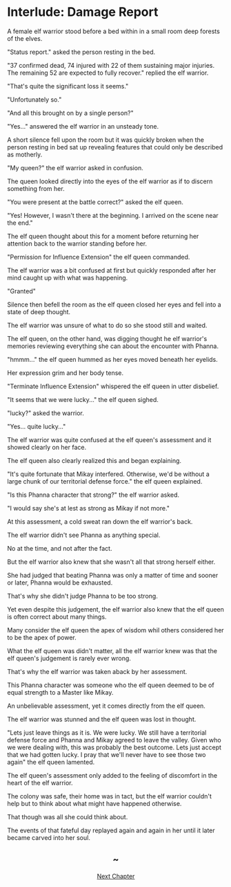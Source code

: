 # Interlude: Damage Report

A female elf warrior stood before a bed within in a small room deep forests of the elves.

"Status report." asked the person resting in the bed.

"37 confirmed dead, 74 injured with 22 of them sustaining major injuries. The remaining 52 are expected to fully recover." replied the elf warrior.

"That's quite the significant loss it seems."

"Unfortunately so."

"And all this brought on by a single person?"

"Yes..." answered the elf warrior in an unsteady tone.

A short silence fell upon the room but it was quickly broken when the person resting in bed sat up revealing features that could only be described as motherly.

"My queen?" the elf warrior asked in confusion.

The queen looked directly into the eyes of the elf warrior as if to discern something from her.

"You were present at the battle correct?" asked the elf queen.

"Yes! However, I wasn't there at the beginning. I arrived on the scene near the end."

The elf queen thought about this for a moment before returning her attention back to the warrior standing before her.

"Permission for Influence Extension" the elf queen commanded.

The elf warrior was a bit confused at first but quickly responded after her mind caught up with what was happening.

"Granted"

Silence then befell the room as the elf queen closed her eyes and fell into a state of deep thought.

The elf warrior was unsure of what to do so she stood still and waited.

The elf queen, on the other hand, was digging thought he elf warrior's memories reviewing everything she can about the encounter with Phanna.

"hmmm..." the elf queen hummed as her eyes moved beneath her eyelids.

Her expression grim and her body tense.

"Terminate Influence Extension" whispered the elf queen in utter disbelief. 

"It seems that we were lucky..." the elf queen sighed.

"lucky?" asked the warrior.

"Yes... quite lucky..."

The elf warrior was quite confused at the elf queen's assessment and it showed clearly on her face.

The elf queen also clearly realized this and began explaining.

"It's quite fortunate that Mikay interfered. Otherwise, we'd be without a large chunk of our territorial defense force." the elf queen explained.

"Is this Phanna character that strong?" the elf warrior asked.

"I would say she's at lest as strong as Mikay if not more."

At this assessment, a cold sweat ran down the elf warrior's back.

The elf warrior didn't see Phanna as anything special.

No at the time, and not after the fact.

But the elf warrior also knew that she wasn't all that strong herself either.

She had judged that beating Phanna was only a matter of time and sooner or later, Phanna would be exhausted.

That's why she didn't judge Phanna to be too strong.

Yet even despite this judgement, the elf warrior also knew that the elf queen is often correct about many things. 

Many consider the elf queen the apex of wisdom whil others considered her to be the apex of power.

What the elf queen was didn't matter, all the elf warrior knew was that the elf queen's judgement is rarely ever wrong.

That's why the elf warrior was taken aback by her assessment.

This Phanna character was someone who the elf queen deemed to be of equal strength to a Master like Mikay.

An unbelievable assessment, yet it comes directly from the elf queen.

The elf warrior was stunned and the elf queen was lost in thought.

"Lets just leave things as it is. We were lucky. We still have a territorial defense force and Phanna and Mikay agreed to leave the valley. Given who we were dealing with, this was probably the best outcome. Lets just accept that we had gotten lucky. I pray that we'll never have to see those two again" the elf queen lamented.

The elf queen's assessment only added to the feeling of discomfort in the heart of the elf warrior.

The colony was safe, their home was in tact, but the elf warrior couldn't help but to think about what might have happened otherwise.

That though was all she could think about.

The events of that fateful day replayed again and again in her until it later became carved into her soul.

## <center>~<center>

<center><a href="./">Next Chapter</a></center>